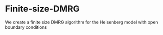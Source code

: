 # Finite-size-DMRG
We create a finite size DMRG algorithm for the Heisenberg model with open boundary conditions
